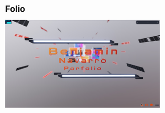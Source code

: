 # Folio

![alt text](https://github.com/Benji-devw/folio/blob/main/public/Folio_Preview.jpg?raw=true)
